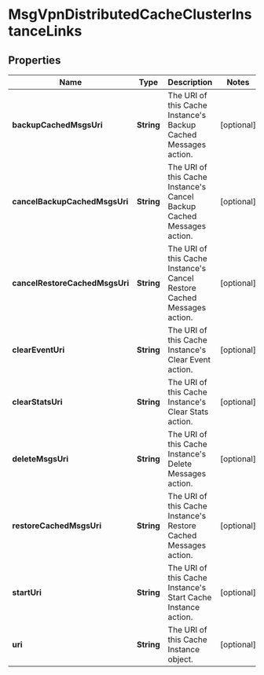 
# MsgVpnDistributedCacheClusterInstanceLinks

## Properties
Name | Type | Description | Notes
------------ | ------------- | ------------- | -------------
**backupCachedMsgsUri** | **String** | The URI of this Cache Instance&#39;s Backup Cached Messages action. |  [optional]
**cancelBackupCachedMsgsUri** | **String** | The URI of this Cache Instance&#39;s Cancel Backup Cached Messages action. |  [optional]
**cancelRestoreCachedMsgsUri** | **String** | The URI of this Cache Instance&#39;s Cancel Restore Cached Messages action. |  [optional]
**clearEventUri** | **String** | The URI of this Cache Instance&#39;s Clear Event action. |  [optional]
**clearStatsUri** | **String** | The URI of this Cache Instance&#39;s Clear Stats action. |  [optional]
**deleteMsgsUri** | **String** | The URI of this Cache Instance&#39;s Delete Messages action. |  [optional]
**restoreCachedMsgsUri** | **String** | The URI of this Cache Instance&#39;s Restore Cached Messages action. |  [optional]
**startUri** | **String** | The URI of this Cache Instance&#39;s Start Cache Instance action. |  [optional]
**uri** | **String** | The URI of this Cache Instance object. |  [optional]



